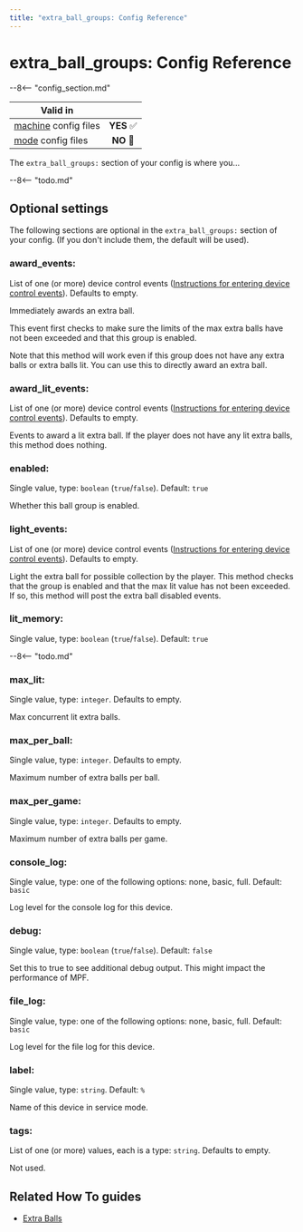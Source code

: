 ```yaml
---
title: "extra_ball_groups: Config Reference"
---
```


# extra_ball_groups: Config Reference

--8<-- "config_section.md"

| Valid in | |
|-----|:----:|
|[machine](instructions/machine_config.md) config files |**YES** :white_check_mark:|
|[mode](instructions/mode_config.md) config files|**NO** :no_entry_sign:|

The `extra_ball_groups:` section of your config is where you...

--8<-- "todo.md"

## Optional settings

The following sections are optional in the `extra_ball_groups:` section
of your config. (If you don't include them, the default will be used).

### award_events:

List of one (or more) device control events
([Instructions for entering device control events](instructions/device_control_events.md)). Defaults to empty.

Immediately awards an extra ball.

This event first checks to make sure the limits of the max extra balls
have not been exceeded and that this group is enabled.

Note that this method will work even if this group does not have any
extra balls or extra balls lit. You can use this to directly award an
extra ball.

### award_lit_events:

List of one (or more) device control events
([Instructions for entering device control events](instructions/device_control_events.md)). Defaults to empty.

Events to award a lit extra ball. If the player does not have any lit
extra balls, this method does nothing.

### enabled:

Single value, type: `boolean` (`true`/`false`). Default: `true`

Whether this ball group is enabled.

### light_events:

List of one (or more) device control events
([Instructions for entering device control events](instructions/device_control_events.md)). Defaults to empty.

Light the extra ball for possible collection by the player. This method
checks that the group is enabled and that the max lit value has not been
exceeded. If so, this method will post the extra ball disabled events.

### lit_memory:

Single value, type: `boolean` (`true`/`false`). Default: `true`

--8<-- "todo.md"

### max_lit:

Single value, type: `integer`. Defaults to empty.

Max concurrent lit extra balls.

### max_per_ball:

Single value, type: `integer`. Defaults to empty.

Maximum number of extra balls per ball.

### max_per_game:

Single value, type: `integer`. Defaults to empty.

Maximum number of extra balls per game.

### console_log:

Single value, type: one of the following options: none, basic, full.
Default: `basic`

Log level for the console log for this device.

### debug:

Single value, type: `boolean` (`true`/`false`). Default: `false`

Set this to true to see additional debug output. This might impact the
performance of MPF.

### file_log:

Single value, type: one of the following options: none, basic, full.
Default: `basic`

Log level for the file log for this device.

### label:

Single value, type: `string`. Default: `%`

Name of this device in service mode.

### tags:

List of one (or more) values, each is a type: `string`. Defaults to
empty.

Not used.

## Related How To guides

* [Extra Balls](../game_logic/extra_balls.md)
